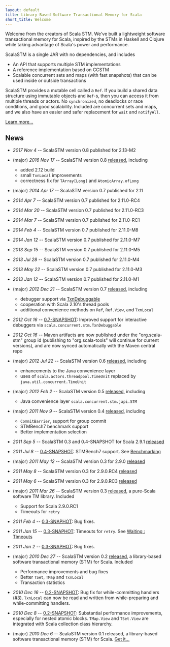 ```yaml
---
layout: default
title: Library-Based Software Transactional Memory for Scala
short_title: Welcome
---
```


Welcome from the creators of Scala STM. We've built a lightweight
software transactional memory for Scala, inspired by the STMs in Haskell
and Clojure while taking advantage of Scala's power and performance.

ScalaSTM is a single JAR with no dependencies, and includes

-   An API that supports multiple STM implementations
-   A reference implementation based on CCSTM
-   Scalable concurrent sets and maps (with fast snapshots) that can be
    used inside or outside transactions

ScalaSTM provides a mutable cell called a `Ref`. If you build a shared
data structure using immutable objects and `Ref`-s, then you can access
it from multiple threads or actors. No `synchronized`, no deadlocks or
race conditions, and good scalability. Included are concurrent sets and
maps, and we also have an easier and safer replacement for `wait` and
`notifyAll`.

[Learn more...](intro.html)

News
----

-   *2017 Nov 4* -- ScalaSTM version 0.8 published for 2.13-M2

-   (major) *2016 Nov 17* -- ScalaSTM version 0.8
    [released](releases.html), including
    -   added 2.12 build
    -   small `TxnLocal` improvements
    -   correctness fix for `TArray[Long]` and `AtomicArray.ofLong`


-   (major) *2014 Apr 17* -- ScalaSTM version 0.7 published for 2.11


-   *2014 Apr 7* -- ScalaSTM version 0.7 published for 2.11.0-RC4


-   *2014 Mar 20* -- ScalaSTM version 0.7 published for 2.11.0-RC3


-   *2014 Mar 7* -- ScalaSTM version 0.7 published for 2.11.0-RC1


-   *2014 Feb 4* -- ScalaSTM version 0.7 published for 2.11.0-M8


-   *2014 Jan 12* -- ScalaSTM version 0.7 published for 2.11.0-M7


-   *2013 Sep 15* -- ScalaSTM version 0.7 published for 2.11.0-M5


-   *2013 Jul 28* -- ScalaSTM version 0.7 published for 2.11.0-M4


-   *2013 May 22* -- ScalaSTM version 0.7 published for 2.11.0-M3


-   *2013 Jan 12* -- ScalaSTM version 0.7 published for 2.11.0-M1


-   (major) *2012 Dec 21* -- ScalaSTM version 0.7
    [released](releases.html), including
    -   debugger support via
        [TxnDebuggable](api/0.7/scala/concurrent/stm/TxnDebuggable.html)
    -   cooperation with Scala 2.10's thread pools
    -   additional convenience methods on `Ref`, `Ref.View`, and
        `TxnLocal`


-   *2012 Oct 16* -- [0.7-SNAPSHOT](snapshots.html): Improved support
    for interactive debuggers via `scala.concurrent.stm.TxnDebuggable`


-   *2012 Oct 16* -- Maven artifacts are now published under the
    "org.scala-stm" group id (publishing to "org.scala-tools" will
    continue for current versions), and are now synced automatically
    with the Maven central repo


-   (major) *2012 Jul 22* -- ScalaSTM version 0.6
    [released](releases.html), including
    -   enhancements to the Java convenience layer
    -   uses of `scala.actors.threadpool.TimeUnit` replaced by
        `java.util.concurrent.TimeUnit`


-   (major) *2012 Feb 2* -- ScalaSTM version 0.5
    [released](releases.html), including
    -   Java convenience layer `scala.concurrent.stm.japi.STM`


-   (major) *2011 Nov 9* -- ScalaSTM version 0.4
    [released](releases.html), including
    -   `CommitBarrier`, support for group commit
    -   STMBench7 benchmark support
    -   Better implementation selection


-   *2011 Sep 5* -- ScalaSTM 0.3 and 0.4-SNAPSHOT for Scala 2.9.1
    [released](releases.html)


-   *2011 Jul 8* -- [0.4-SNAPSHOT](snapshots.html): STMBench7 support.
    See [Benchmarking](benchmark.html)


-   (major) *2011 May 12* -- ScalaSTM version 0.3 for 2.9.0
    [released](releases.html)


-   *2011 May 8* -- ScalaSTM version 0.3 for 2.9.0.RC4
    [released](releases.html)


-   *2011 May 6* -- ScalaSTM version 0.3 for 2.9.0.RC3
    [released](releases.html)


-   (major) *2011 Mar 26* -- ScalaSTM version 0.3
    [released](releases.html), a pure-Scala software TM library.
    Included
    -   Support for Scala 2.9.0.RC1
    -   Timeouts for `retry`


-   *2011 Feb 4* -- [0.3-SNAPHOT](snapshots.html): Bug fixes.


-   *2011 Jan 15* -- [0.3-SNAPHOT](snapshots.html): Timeouts for
    `retry`. See [Waiting : Timeouts](modular_blocking.html#timeouts)


-   *2011 Jan 2* -- [0.3-SNAPHOT](snapshots.html): Bug fixes.


-   (major) *2010 Dec 27* -- ScalaSTM version 0.2
    [released](releases.html), a library-based software transactional
    memory (STM) for Scala. Included
    -   Performance improvements and bug fixes
    -   Better `TSet`, `TMap` and `TxnLocal`
    -   Transaction statistics


-   *2010 Dec 16* -- [0.2-SNAPSHOT](snapshots.html): Bug fix for
    while-committing handlers
    ([\#3](https://github.com/nbronson/scala-stm/issues/closed#issue/3)).
    `TxnLocal` can now be read and written from while-preparing and
    while-committing handlers.


-   *2010 Dec 8* -- [0.2-SNAPSHOT](snapshots.html): Substantial
    performance improvements, especially for nested atomic blocks.
    `TMap.View` and `TSet.View` are integrated with Scala collection
    class hierarchy.


-   (major) *2010 Dec 6* -- ScalaSTM version 0.1 released, a
    library-based software transactional memory (STM) for Scala. [Get
    it...](releases.html)

